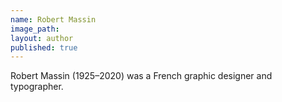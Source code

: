 ```yaml
---
name: Robert Massin
image_path:
layout: author
published: true
---
```

Robert Massin (1925–2020) was a French graphic designer and typographer.
